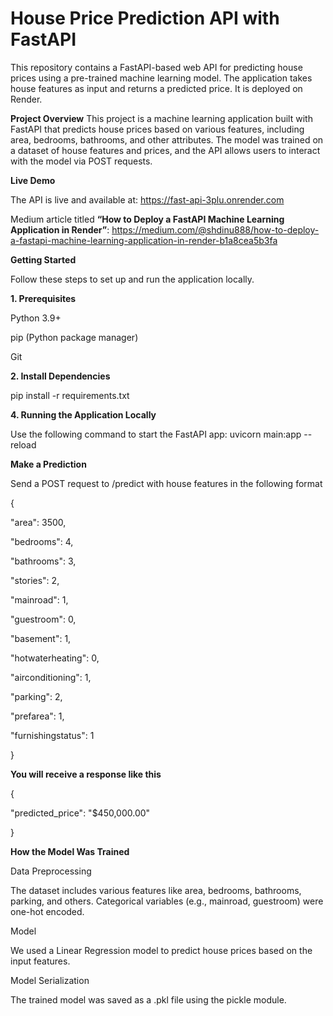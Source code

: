# House Price Prediction API with FastAPI
This repository contains a FastAPI-based web API for predicting house prices using a pre-trained machine learning model. The application takes house features as input and returns a predicted price. It is deployed on Render.

**Project Overview** This project is a machine learning application built with FastAPI that predicts house prices based on various features, including area, bedrooms, bathrooms, and other attributes. The model was trained on a dataset of house features and prices, and the API allows users to interact with the model via POST requests.

**Live Demo**

The API is live and available at: https://fast-api-3plu.onrender.com

Medium article titled **“How to Deploy a FastAPI Machine Learning Application in Render”**: https://medium.com/@shdinu888/how-to-deploy-a-fastapi-machine-learning-application-in-render-b1a8cea5b3fa 

**Getting Started**

Follow these steps to set up and run the application locally.

**1. Prerequisites**

Python 3.9+

pip (Python package manager)

Git

**2. Install Dependencies**

pip install -r requirements.txt

**4. Running the Application Locally**

Use the following command to start the FastAPI app: uvicorn main:app --reload

**Make a Prediction**
 
Send a POST request to /predict with house features in the following format

{

  "area": 3500,
  
  "bedrooms": 4,
  
  "bathrooms": 3,
  
  "stories": 2,
  
  "mainroad": 1,
  
  "guestroom": 0,
  
  "basement": 1,
  
  "hotwaterheating": 0,
  
  "airconditioning": 1,
  
  "parking": 2,
  
  "prefarea": 1,
  
  "furnishingstatus": 1
  
}

**You will receive a response like this**

{

  "predicted_price": "$450,000.00"
  
}

**How the Model Was Trained**

Data Preprocessing

The dataset includes various features like area, bedrooms, bathrooms, parking, and others. Categorical variables (e.g., mainroad, guestroom) were one-hot encoded.

Model

We used a Linear Regression model to predict house prices based on the input features.

Model Serialization

The trained model was saved as a .pkl file using the pickle module.

 
